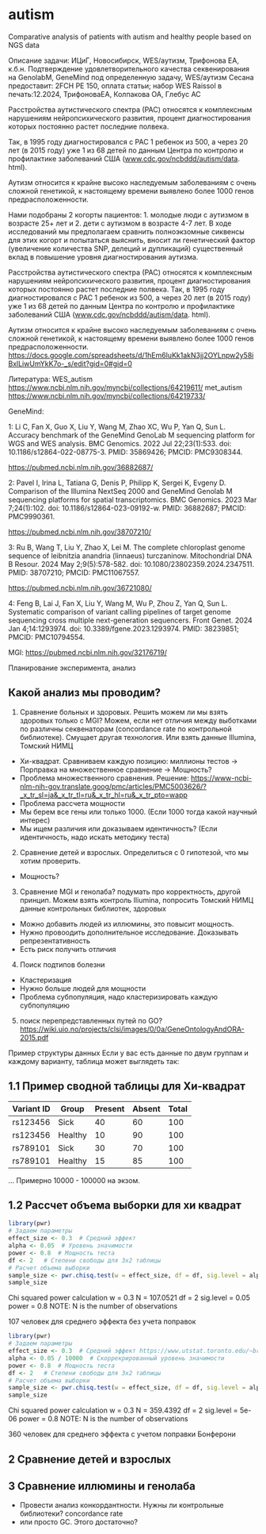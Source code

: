 # autism
Comparative analysis of patients with autism and healthy people based on NGS data

Описание задачи:
ИЦиГ, Новосибирск, WES/аутизм, Трифонова ЕА, к.б.н.
Подтверждение удовлетворительного качества секвенирования на GenolabM, GeneMind под определенную задачу, WES/аутизм
Сесана предоставит: 2FCH PE 150, оплата статьи; набор WES Raissol
в печать:12.2024, ТрифоноваЕА, Колпакова ОА, Глебус АС

Расстройства аутистического спектра (РАС) относятся к комплексным нарушениям нейропсихического развития, процент диагностирования которых постоянно растет последние полвека.

Так, в 1995 году диагностировался с РАС 1 ребенок из 500, а через 20 лет (в 2015 году) уже 1 из 68 детей по данным Центра по контролю и профилактике заболеваний США (www.cdc.gov/ncbddd/autism/data. html). 

Аутизм относится к крайне высоко наследуемым заболеваниям с очень сложной генетикой, к настоящему времени выявлено более 1000 генов предрасположенности.

Нами подобраны 2 когорты пациентов: 1. молодые люди с аутизмом в возрасте 25+ лет и 2. дети с аутизмом в возрасте 4-7 лет. В ходе исследований мы предполагаем сравнить полноэкзомные сиквенсы для этих когорт и попытаться выяснить, вносит ли генетический фактор (увеличение количества SNP, делеций и дупликаций) существенный вклад в повышение уровня диагностирования аутизма.

Расстройства аутистического спектра (РАС) относятся к комплексным нарушениям нейропсихического развития, процент диагностирования которых постоянно растет последние полвека. 
Так, в 1995 году диагностировался с РАС 1 ребенок из 500, а через 20 лет (в 2015 году) уже 1 из 68 детей по данным Центра по контролю и профилактике заболеваний США (www.cdc.gov/ncbddd/autism/data. html). 

Аутизм относится к крайне высоко наследуемым заболеваниям с очень сложной генетикой, к настоящему времени выявлено более 1000 генов предрасположенности.	
https://docs.google.com/spreadsheets/d/1hEm6luKk1akN3jj2OYLnpw2y58iBxlLiwUmYkK7o-_s/edit?gid=0#gid=0	

Литература:
WES_autism        https://www.ncbi.nlm.nih.gov/myncbi/collections/64219611/
met_autism        https://www.ncbi.nlm.nih.gov/myncbi/collections/64219733/

GeneMind:

1: Li C, Fan X, Guo X, Liu Y, Wang M, Zhao XC, Wu P, Yan Q, Sun L. 
Accuracy benchmark of the GeneMind GenoLab M sequencing platform for WGS and WES analysis. BMC Genomics. 2022 Jul 22;23(1):533. doi: 10.1186/s12864-022-08775-3. PMID: 35869426; PMCID: PMC9308344.

https://pubmed.ncbi.nlm.nih.gov/36882687/

2: Pavel I, Irina L, Tatiana G, Denis P, Philipp K, Sergei K, Evgeny D.
Comparison of the Illumina NextSeq 2000 and GeneMind Genolab M sequencing platforms for spatial transcriptomics. BMC Genomics. 2023 Mar 7;24(1):102. doi: 10.1186/s12864-023-09192-w. PMID: 36882687; PMCID: PMC9990361.

https://pubmed.ncbi.nlm.nih.gov/38707210/

3: Ru B, Wang T, Liu Y, Zhao X, Lei M. 
The complete chloroplast genome sequence of leibnitzia anandria (linnaeus) turczaninow. Mitochondrial DNA B Resour. 2024 May 2;9(5):578-582. doi: 10.1080/23802359.2024.2347511. PMID: 38707210; PMCID: PMC11067557.

https://pubmed.ncbi.nlm.nih.gov/36721080/

4: Feng B, Lai J, Fan X, Liu Y, Wang M, Wu P, Zhou Z, Yan Q, Sun L. 
Systematic comparison of variant calling pipelines of target genome sequencing cross multiple next-generation sequencers. Front Genet. 2024 Jan 4;14:1293974. doi: 10.3389/fgene.2023.1293974. PMID: 38239851; PMCID: PMC10794554.

MGI: https://pubmed.ncbi.nlm.nih.gov/32176719/



Планирование эксперимента, анализ

## Какой анализ мы проводим?

1. Сравнение больных и здоровых. Решить можем ли мы взять здоровых только с MGI? Можем, если нет отличия между выботками по различны секвенаторам (concordance rate по контрольной библиотеке).
    Смущает другая технология. Или взять данные Illumina, Томский НИМЦ

- Хи-квадрат. Сравниваем каждую позицию: миллионы тестов -> Порправка на множественное сравнение -> Мощность? 
- Проблема множественного сравнения. Решение: https://www-ncbi-nlm-nih-gov.translate.goog/pmc/articles/PMC5003626/?_x_tr_sl=ja&_x_tr_tl=ru&_x_tr_hl=ru&_x_tr_pto=wapp
- Проблема рассчета мощности
- Мы берем все гены или только 1000. (Если 1000 тогда какой научный интерес)
- Мы ищем различия или доказываем идентичность? (Если  идентичность, надо искать методику теста)

2.  Сравнение детей и взрослых. Определиться с 0 гипотезой, что мы хотим проверить.

- Мощность?

3.  Сравнение MGI и генолаба? подумать про корректность, другой принцип. Можем взять контроль Iliumina, попросить Томский НИМЦ данные контрольных библиотек, здоровых
- Можно добавить людей из иллюмины, это повысит мощность. 
- Нужно провоодить дополнительное исследование. Доказывать репрезентативность
- Есть риск получить отличия

4.  Поиск подтипов болезни
- Кластеризация
- Нужно больше людей для мощности
- Проблема субпопуляция, надо кластеризировать каждую субпопуляцию

5. поиск перепредставленных путей по GO? https://wiki.uio.no/projects/clsi/images/0/0a/GeneOntologyAndORA-2015.pdf



Пример структуры данных
Если у вас есть данные по двум группам и каждому варианту, таблица может выглядеть так:

## 1.1 Пример сводной таблицы для Хи-квадрат

| Variant ID | Group   | Present | Absent | Total |
|------------|---------|---------|--------|-------|
| rs123456   | Sick    | 40      | 60     | 100   |
| rs123456   | Healthy | 10      | 90     | 100   |
| rs789101   | Sick    | 30      | 70     | 100   |
| rs789101   | Healthy | 15      | 85     | 100   |
...
Примерно 10000 - 100000 на экзом.

## 1.2 Рассчет объема выборки для хи квадрат

```R
library(pwr)
# Задаем параметры
effect_size <- 0.3  # Средний эффект
alpha <- 0.05  # Уровень значимости
power <- 0.8  # Мощность теста
df <- 2   # Степени свободы для 3x2 таблицы
# Расчет объема выборки
sample_size <- pwr.chisq.test(w = effect_size, df = df, sig.level = alpha, power = power)
sample_size
```

Chi squared power calculation
w = 0.3
N = 107.0521
df = 2
sig.level = 0.05
power = 0.8
NOTE: N is the number of observations

107 человек для среднего эффекта без учета поправок

```R
library(pwr)
# Задаем параметры
effect_size <- 0.3  # Средний эффект https://www.utstat.toronto.edu/~brunner/oldclass/378f16/readings/CohenPower.pdf (p. 227, p.249)
alpha <- 0.05 / 10000  # Скоррекрированный уровень значимости
power <- 0.8  # Мощность теста
df <- 2   # Степени свободы для 3x2 таблицы
# Расчет объема выборки
sample_size <- pwr.chisq.test(w = effect_size, df = df, sig.level = alpha, power = power)
sample_size
```



Chi squared power calculation
w = 0.3
N = 359.4392
df = 2
sig.level = 5e-06
power = 0.8
NOTE: N is the number of observations

360 человек для среднего эффекта с учетом поправки Бонферони

## 2 Сравнение детей и взрослых

## 3 Сравнение иллюмины и генолаба
- Провести анализ конкордантности. Нужны ли контрольные библиотеки?
concordance rate
- или просто GC. Этого достаточно?

